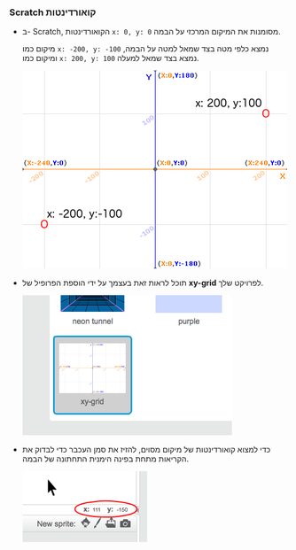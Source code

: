 ### Scratch קואורדינטות

+ ב- Scratch, הקואורדינטות `x: 0, y: 0` מסומנות את המיקום המרכזי על הבמה.
    
    מיקום כמו `x: -200, y: -100` נמצא כלפי מטה בצד שמאל למטה על הבמה, ומיקום כמו `x: 200, y: 100` נמצא בצד שמאל למעלה.
    
    ![שלב קואורדינטות](images/coordinates-stage.png)

+ תוכל לראות זאת בעצמך על ידי הוספת הפרופיל של **xy-grid** לפרויקט שלך.
    
    ![שלב קואורדינטות](images/coordinates-backdrop.png)

+ כדי למצוא קואורדינטות של מיקום מסוים, להזיז את סמן העכבר כדי לבדוק את הקריאות מתחת בפינה הימנית התחתונה של הבמה.
    
    ![תיאום קריאה](images/coordinates-xy-example.png)